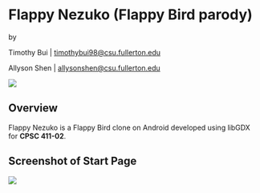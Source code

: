 # Flappy Nezuko (Flappy Bird parody)

by

Timothy Bui | timothybui98@csu.fullerton.edu

Allyson Shen | allysonshen@csu.fullerton.edu

![](https://cdn.discordapp.com/attachments/803867088103014441/843668618013442099/FlappY_NezukO_logo.png)

## Overview

Flappy Nezuko is a Flappy Bird clone on Android developed using libGDX for **CPSC 411-02**.

## Screenshot of Start Page

![](https://cdn.discordapp.com/attachments/810452762008485918/843698824124170260/FlappyNezukoTitle.JPG)
